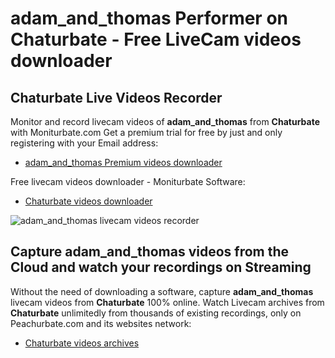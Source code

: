 # adam_and_thomas Performer on Chaturbate - Free LiveCam videos downloader

## Chaturbate Live Videos Recorder

Monitor and record livecam videos of **adam_and_thomas** from **Chaturbate** with Moniturbate.com
Get a premium trial for free by just and only registering with your Email address:
* [adam_and_thomas Premium videos downloader](https://moniturbate.com/request-demo-licence-key.html)

Free livecam videos downloader - Moniturbate Software:
* [Chaturbate videos downloader](https://moniturbate.com/moniturbate-download-software.html)

![adam_and_thomas livecam videos recorder](https://peachurnet.com/templates/moniturbate-software.png)


## Capture adam_and_thomas videos from the Cloud and watch your recordings on Streaming

Without the need of downloading a software, capture **adam_and_thomas** livecam videos from **Chaturbate** 100% online.
Watch Livecam archives from **Chaturbate** unlimitedly from thousands of existing recordings, only on Peachurbate.com and its websites network:
* [Chaturbate videos archives](https://peachurnet.com/)